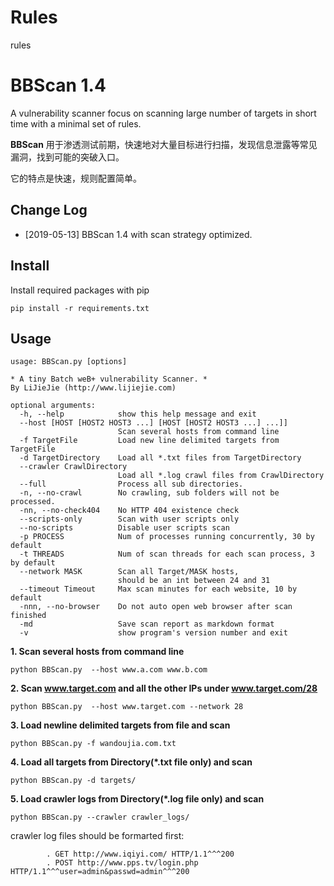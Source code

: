 # Rules
rules
# BBScan 1.4 #

A vulnerability scanner focus on scanning large number of targets in short time with a minimal set of rules.

**BBScan** 用于渗透测试前期，快速地对大量目标进行扫描，发现信息泄露等常见漏洞，找到可能的突破入口。 

它的特点是快速，规则配置简单。

## Change Log

* [2019-05-13]  BBScan 1.4 with scan strategy optimized.

## Install ##

Install required packages with pip

	pip install -r requirements.txt

## Usage ##

	usage: BBScan.py [options]
	
	* A tiny Batch weB+ vulnerability Scanner. *
	By LiJieJie (http://www.lijiejie.com)
	
	optional arguments:
	  -h, --help            show this help message and exit
	  --host [HOST [HOST2 HOST3 ...] [HOST [HOST2 HOST3 ...] ...]]
	                        Scan several hosts from command line
	  -f TargetFile         Load new line delimited targets from TargetFile
	  -d TargetDirectory    Load all *.txt files from TargetDirectory
	  --crawler CrawlDirectory
	                        Load all *.log crawl files from CrawlDirectory
	  --full                Process all sub directories.
	  -n, --no-crawl        No crawling, sub folders will not be processed.
	  -nn, --no-check404    No HTTP 404 existence check
	  --scripts-only        Scan with user scripts only
	  --no-scripts          Disable user scripts scan
	  -p PROCESS            Num of processes running concurrently, 30 by default
	  -t THREADS            Num of scan threads for each scan process, 3 by default
	  --network MASK        Scan all Target/MASK hosts,
	                        should be an int between 24 and 31
	  --timeout Timeout     Max scan minutes for each website, 10 by default
	  -nnn, --no-browser    Do not auto open web browser after scan finished
	  -md                   Save scan report as markdown format
	  -v                    show program's version number and exit


**1. Scan several hosts from command line** 

	python BBScan.py  --host www.a.com www.b.com

**2. Scan www.target.com and all the other IPs under www.target.com/28**

	python BBScan.py  --host www.target.com --network 28
	
**3. Load newline delimited targets from file and scan**
	
	python BBScan.py -f wandoujia.com.txt

**4. Load all targets from Directory(\*.txt file only) and scan**

	python BBScan.py -d targets/

**5. Load crawler logs from Directory(\*.log file only) and scan**

	python BBScan.py --crawler crawler_logs/

crawler log files should be formarted first:

			. GET http://www.iqiyi.com/ HTTP/1.1^^^200
			. POST http://www.pps.tv/login.php HTTP/1.1^^^user=admin&passwd=admin^^^200